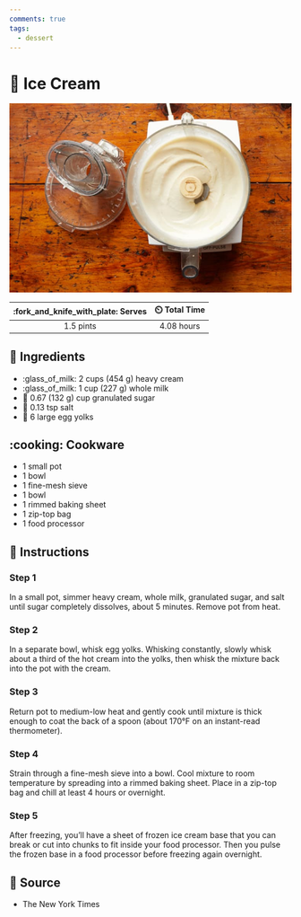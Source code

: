 ```yaml
---
comments: true
tags:
  - dessert
---
```

# :ice_cream: Ice Cream

![Ice Cream](../assets/images/ice-cream.jpg)

| :fork_and_knife_with_plate: Serves | :timer_clock: Total Time |
|:----------------------------------:|:-----------------------: |
| 1.5 pints | 4.08 hours |

## :salt: Ingredients

- :glass_of_milk: 2 cups (454 g) heavy cream
- :glass_of_milk: 1 cup (227 g) whole milk
- :candy: 0.67 (132 g) cup granulated sugar
- :salt: 0.13 tsp salt
- :egg: 6 large egg yolks

## :cooking: Cookware

- 1 small pot
- 1 bowl
- 1 fine-mesh sieve
- 1 bowl
- 1 rimmed baking sheet
- 1 zip-top bag
- 1 food processor

## :pencil: Instructions

### Step 1

In a small pot, simmer heavy cream, whole milk, granulated sugar, and salt until sugar completely dissolves, about 5
minutes. Remove pot from heat.

### Step 2

In a separate bowl, whisk egg yolks. Whisking constantly, slowly whisk about a third of the hot cream into the yolks,
then whisk the mixture back into the pot with the cream.

### Step 3

Return pot to medium-low heat and gently cook until mixture is thick enough to coat the back of a spoon (about 170°F on
an instant-read thermometer).

### Step 4

Strain through a fine-mesh sieve into a bowl. Cool mixture to room temperature by spreading into a rimmed baking sheet.
Place in a zip-top bag and chill at least 4 hours or overnight.

### Step 5

After freezing, you’ll have a sheet of frozen ice cream base that you can break or cut into chunks to fit inside your
food processor. Then you pulse the frozen base in a food processor before freezing again overnight.

## :link: Source

- The New York Times
